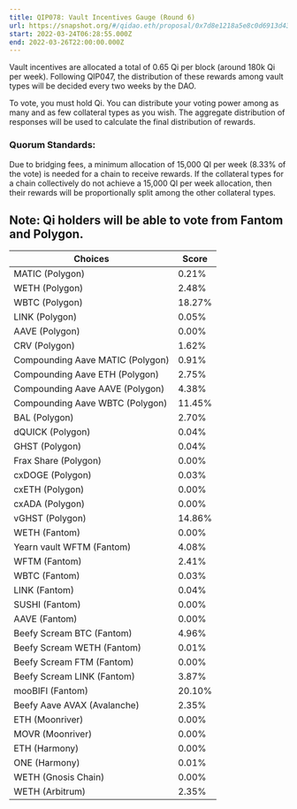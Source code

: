 ```yaml
---
title: QIP078: Vault Incentives Gauge (Round 6)
url: https://snapshot.org/#/qidao.eth/proposal/0x7d8e1218a5e8c0d6913d43f0b4bf461fa880ff5cd8d917843593b63d4e281822
start: 2022-03-24T06:28:55.000Z
end: 2022-03-26T22:00:00.000Z
---
```

Vault incentives are allocated a total of 0.65 Qi per block (around 180k Qi per week). Following QIP047, the distribution of these rewards among vault types will be decided every two weeks by the DAO.

To vote, you must hold Qi. You can distribute your voting power among as many and as few collateral types as you wish. The aggregate distribution of responses will be used to calculate the final distribution of rewards.

### Quorum Standards:

Due to bridging fees, a minimum allocation of 15,000 QI per week (8.33% of the vote) is needed for a chain to receive rewards. If the collateral types for a chain collectively do not achieve a 15,000 QI per week allocation, then their rewards will be proportionally split among the other collateral types.

Note: Qi holders will be able to vote from Fantom and Polygon.
---
| Choices | Score |
| --- | --- |
| MATIC (Polygon) | 0.21% |
| WETH (Polygon) | 2.48% |
| WBTC (Polygon) | 18.27% |
| LINK (Polygon) | 0.05% |
| AAVE (Polygon) | 0.00% |
| CRV (Polygon) | 1.62% |
| Compounding Aave MATIC (Polygon) | 0.91% |
| Compounding Aave ETH (Polygon) | 2.75% |
| Compounding Aave AAVE (Polygon) | 4.38% |
| Compounding Aave WBTC (Polygon) | 11.45% |
| BAL (Polygon) | 2.70% |
| dQUICK (Polygon) | 0.04% |
| GHST (Polygon) | 0.04% |
| Frax Share (Polygon) | 0.00% |
| cxDOGE (Polygon) | 0.03% |
| cxETH (Polygon) | 0.00% |
| cxADA (Polygon) | 0.00% |
| vGHST (Polygon) | 14.86% |
| WETH (Fantom) | 0.00% |
| Yearn vault WFTM (Fantom) | 4.08% |
| WFTM (Fantom) | 2.41% |
| WBTC (Fantom) | 0.03% |
| LINK (Fantom) | 0.04% |
| SUSHI (Fantom) | 0.00% |
| AAVE (Fantom) | 0.00% |
| Beefy Scream BTC (Fantom) | 4.96% |
| Beefy Scream WETH (Fantom) | 0.01% |
| Beefy Scream FTM (Fantom) | 0.00% |
| Beefy Scream LINK (Fantom) | 3.87% |
| mooBIFI (Fantom) | 20.10% |
| Beefy Aave AVAX (Avalanche) | 2.35% |
| ETH (Moonriver) | 0.00% |
| MOVR (Moonriver) | 0.00% |
| ETH (Harmony) | 0.00% |
| ONE (Harmony) | 0.01% |
| WETH (Gnosis Chain) | 0.00% |
| WETH (Arbitrum) | 2.35% |

